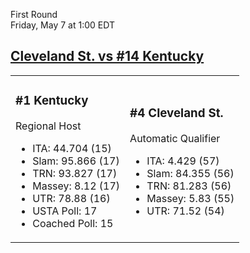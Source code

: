 First Round  
Friday, May 7 at 1:00 EDT
## [Cleveland St. vs #14 Kentucky](https://www.ncaa.com/game/5833389) 

<table><tr><td>  

### #1 Kentucky  

Regional Host  
- ITA: 44.704 (15)  
- Slam: 95.866 (17)  
- TRN: 93.827 (17)  
- Massey: 8.12 (17)  
- UTR: 78.88 (16)  
- USTA Poll: 17  
- Coached Poll: 15  

</td><td>  

### #4 Cleveland St.  

Automatic Qualifier  
- ITA: 4.429 (57)  
- Slam: 84.355 (56)  
- TRN: 81.283 (56)  
- Massey: 5.83 (55)  
- UTR: 71.52 (54)  

</td></tr></table>  